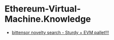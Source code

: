 # Ethereum-Virtual-Machine.Knowledge
- [bittensor novelty search - Sturdy + EVM pallet!!!](https://youtu.be/2rpghTrWhDE)
